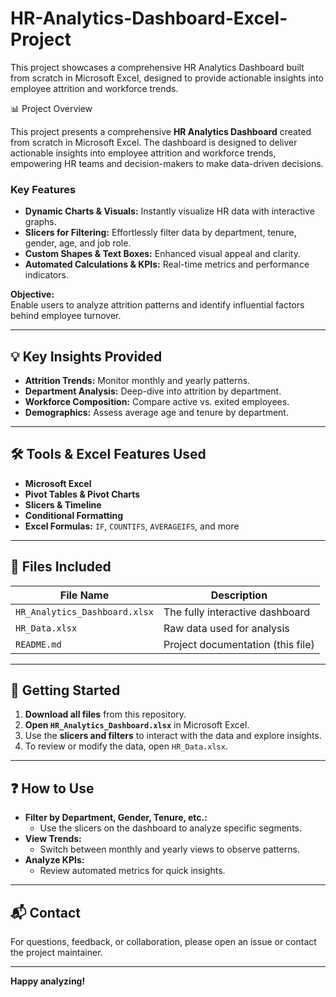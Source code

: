 # HR-Analytics-Dashboard-Excel-Project
This project showcases a comprehensive HR Analytics Dashboard built from scratch in Microsoft Excel, designed to provide actionable insights into employee attrition and workforce trends.

📊 Project Overview

This project presents a comprehensive **HR Analytics Dashboard** created from scratch in Microsoft Excel. The dashboard is designed to deliver actionable insights into employee attrition and workforce trends, empowering HR teams and decision-makers to make data-driven decisions.

### Key Features
- **Dynamic Charts & Visuals:** Instantly visualize HR data with interactive graphs.
- **Slicers for Filtering:** Effortlessly filter data by department, tenure, gender, age, and job role.
- **Custom Shapes & Text Boxes:** Enhanced visual appeal and clarity.
- **Automated Calculations & KPIs:** Real-time metrics and performance indicators.

**Objective:**  
Enable users to analyze attrition patterns and identify influential factors behind employee turnover.

---

## 💡 Key Insights Provided

- **Attrition Trends:** Monitor monthly and yearly patterns.
- **Department Analysis:** Deep-dive into attrition by department.
- **Workforce Composition:** Compare active vs. exited employees.
- **Demographics:** Assess average age and tenure by department.

---

## 🛠 Tools & Excel Features Used

- **Microsoft Excel**
- **Pivot Tables & Pivot Charts**
- **Slicers & Timeline**
- **Conditional Formatting**
- **Excel Formulas:** `IF`, `COUNTIFS`, `AVERAGEIFS`, and more

---

## 📁 Files Included

| File Name                    | Description                                      |
|------------------------------|--------------------------------------------------|
| `HR_Analytics_Dashboard.xlsx`| The fully interactive dashboard                  |
| `HR_Data.xlsx`               | Raw data used for analysis                       |
| `README.md`                  | Project documentation (this file)                |

---

## 🚀 Getting Started

1. **Download all files** from this repository.
2. **Open `HR_Analytics_Dashboard.xlsx`** in Microsoft Excel.
3. Use the **slicers and filters** to interact with the data and explore insights.
4. To review or modify the data, open `HR_Data.xlsx`.

---

## ❓ How to Use

- **Filter by Department, Gender, Tenure, etc.:**
  - Use the slicers on the dashboard to analyze specific segments.
- **View Trends:**
  - Switch between monthly and yearly views to observe patterns.
- **Analyze KPIs:**
  - Review automated metrics for quick insights.

---

## 📬 Contact

For questions, feedback, or collaboration, please open an issue or contact the project maintainer.

---

**Happy analyzing!**
